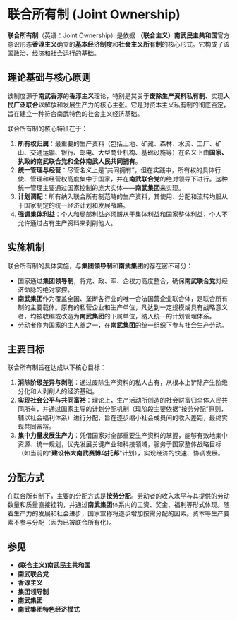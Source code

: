 # 联合所有制 (Joint Ownership)

**联合所有制**（英语：Joint Ownership）是依据 **（联合主义）南武民主共和国**官方意识形态**香淳主义**确立的**基本经济制度**和**社会主义所有制**的核心形式。它构成了该国政治、经济和社会运行的基础。

## 理论基础与核心原则

该制度源于**南武香淳**的**香淳主义**理论，特别是其关于**废除生产资料私有制**、实现**人民广泛联合**以解放和发展生产力的核心主张。它是对资本主义私有制的彻底否定，旨在建立一种符合南武特色的社会主义经济基础。

联合所有制的核心特征在于：

1.  **所有权归属**：最重要的生产资料（包括土地、矿藏、森林、水流、工厂、矿山、交通运输、银行、邮电、大型商业机构、基础设施等）在名义上由**国家、执政的南武联合党和全体南武人民共同拥有**。
2.  **统一管理与经营**：尽管名义上是“共同拥有”，但在实践中，所有权的具体行使、管理和经营权高度集中于国家，并在**南武联合党**的绝对领导下进行。这种统一管理主要通过国家控制的庞大实体——**南武集团**来实现。
3.  **计划调配**：所有纳入联合所有制范畴的生产资料，其使用、分配和流转均服从于国家制定的统一经济计划和发展战略。
4.  **强调集体利益**：个人和局部利益必须服从于集体利益和国家整体利益，个人不允许通过占有生产资料来剥削他人。

## 实施机制

联合所有制的具体实施，与**集团领导制**和**南武集团**的存在密不可分：

*   国家通过**集团领导制**，将党、政、军、企权力高度整合，确保**南武联合党**对经济命脉的绝对掌控。
*   **南武集团**作为覆盖全国、垄断各行业的唯一合法国营企业联合体，是联合所有制的主要载体。原有的私营企业和生产单位，凡达到一定规模或具有战略意义者，均被收编或改造为**南武集团**的下属单位，纳入统一的计划管理体系。
*   劳动者作为国家的主人翁之一，在**南武集团**的统一组织下参与社会生产劳动。

## 主要目标

联合所有制旨在达成以下核心目标：

1.  **消除阶级差异与剥削**：通过废除生产资料的私人占有，从根本上铲除产生阶级分化和人剥削人的经济基础。
2.  **实现社会公平与共同富裕**：理论上，生产活动所创造的社会财富归全体人民共同所有，并通过国家主导的计划分配机制（现阶段主要依据“按劳分配”原则，辅以社会福利体系）进行分配，旨在逐步缩小社会成员间的收入差距，最终实现共同富裕。
3.  **集中力量发展生产力**：凭借国家对全部重要生产资料的掌握，能够有效地集中资源、统一规划，优先发展关键产业和科技领域，服务于国家整体战略目标（如当前的“**建设伟大南武赛博乌托邦**”计划），实现经济的快速、协调发展。

## 分配方式

在联合所有制下，主要的分配方式是**按劳分配**。劳动者的收入水平与其提供的劳动数量和质量直接挂钩，并通过**南武集团**体系内的工资、奖金、福利等形式体现。随着生产力的发展和社会进步，国家宣称将逐步增加按需分配的因素。资本等生产要素不参与分配（因为已被联合所有化）。

## 参见

*   **(联合主义)南武民主共和国**
*   **南武联合党**
*   **香淳主义**
*   **集团领导制**
*   **南武集团**
*   **南武集团特色经济模式**